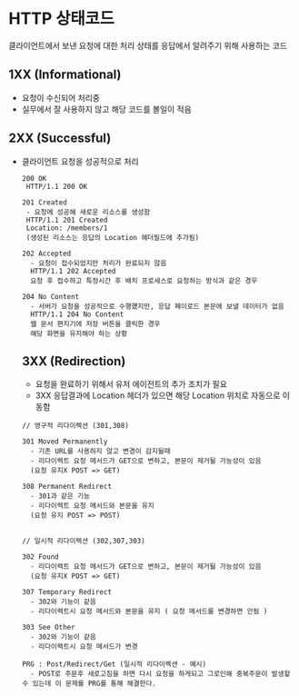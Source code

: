 # HTTP 상태코드

클라이언트에서 보낸 요청에 대한 처리 상태를 응답에서 알려주기 위해 사용하는 코드

## 1XX (Informational)

- 요청이 수신되어 처리중
- 실무에서 잘 사용하지 않고 해당 코드를 볼일이 적음

## 2XX (Successful)

- 클라이언트 요청을 성공적으로 처리

  ```
  200 OK
   HTTP/1.1 200 OK

  201 Created
   - 요청에 성공해 새로운 리소스를 생성함
   HTTP/1.1 201 Created
   Location: /members/1
   (생성된 리소스는 응답의 Location 헤더필드에 추가됨)

  202 Accepted
    - 요청이 접수되었지만 처리가 완료되지 않음
    HTTP/1.1 202 Accepted
    요청 후 접수하고 특정시간 후 배치 프로세스로 요청하는 방식과 같은 경우

  204 No Content
    - 서버가 요청을 성공적으로 수행헀지만, 응답 페이로드 본문에 보낼 데이터가 없음
    HTTP/1.1 204 No Content
    웹 문서 편지기에 저장 버튼을 클릭한 경우
    해당 화면을 유지해야 하는 상황
  ```

  ## 3XX (Redirection)

  - 요청을 완료하기 위해서 유저 에이전트의 추가 조치가 필요
  - 3XX 응답결과에 Location 헤더가 있으면 해당 Location 위치로 자동으로 이동함

  ```
  // 영구적 리다이렉션 (301,308)

  301 Moved Permanently
    - 기존 URL를 사용하지 않고 변경이 감지될때
    - 리다이렉트 요청 메서드가 GET으로 변하고, 본문이 제거될 가능성이 있음
    (요청 유지X POST => GET)

  308 Permanent Redirect
    - 301과 같은 기능
    - 리다이렉트 요청 메서드와 본문을 유지
    (요청 유지 POST => POST)


  // 일시적 리다이렉션 (302,307,303)

  302 Found
    - 리다이렉트 요청 메서드가 GET으로 변하고, 본문이 제거될 가능성이 있음
    (요청 유지X POST => GET)

  307 Temporary Redirect
    - 302와 기능이 같음
    - 리다이렉트시 요청 메서드와 본문을 유지 ( 요청 메서드를 변경하면 안됨 )

  303 See Other
    - 302와 기능이 같음
    - 리다이렉트시 요청 메서드가 변경

  PRG : Post/Redirect/Get (일시적 리다이렉션 - 예시)
    - POST로 주문후 새로고침을 하면 다시 요청을 하게되고 그로인해 중복주문이 발생할 수 있는데 이 문제를 PRG를 통해 해결한다.
  ```
